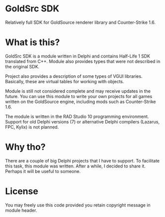 # GoldSrc SDK

Relatively full SDK for GoldSource renderer library and Counter-Strike 1.6.

# What is this?

GoldSrc SDK is a module written in Delphi and contains Half-Life 1 SDK translated from C++. Module also provides types that were not described in the original SDK.

Project also provides a description of some types of VGUI libraries. Basically, these are virtual tables for working with objects.

Module is still not considered complete and may receive updates in the future. You can use this module to write your own projects for all games written on the GoldSource engine, including mods such as Counter-Strike 1.6.

The module is written in the RAD Studio 10 programming environment. Support for old Delphi versions (7) or alternative Delphi compilers (Lazarus, FPC, Kylix) is not planned.

# Why tho?

There are a couple of big Delphi projects that I have to support. To facilitate this task, this module was written. After a while, I decided to share it. Perhaps it will be useful to someone.

# License

You may freely use this code provided you retain copyright message in module header.